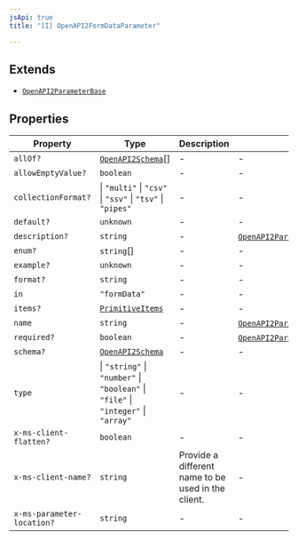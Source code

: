 ```yaml
---
jsApi: true
title: "[I] OpenAPI2FormDataParameter"

---
```

## Extends

- [`OpenAPI2ParameterBase`](OpenAPI2ParameterBase.md)

## Properties

| Property | Type | Description | Overrides | Inherited from |
| ------ | ------ | ------ | ------ | ------ |
| `allOf?` | [`OpenAPI2Schema`](../type-aliases/OpenAPI2Schema.md)[] | - | - | - |
| `allowEmptyValue?` | `boolean` | - | - | - |
| `collectionFormat?` | \| `"multi"` \| `"csv"` \| `"ssv"` \| `"tsv"` \| `"pipes"` | - | - | - |
| `default?` | `unknown` | - | - | - |
| `description?` | `string` | - | [`OpenAPI2ParameterBase`](OpenAPI2ParameterBase.md).`description` | - |
| `enum?` | `string`[] | - | - | - |
| `example?` | `unknown` | - | - | - |
| `format?` | `string` | - | - | - |
| `in` | `"formData"` | - | - | - |
| `items?` | [`PrimitiveItems`](PrimitiveItems.md) | - | - | - |
| `name` | `string` | - | [`OpenAPI2ParameterBase`](OpenAPI2ParameterBase.md).`name` | - |
| `required?` | `boolean` | - | [`OpenAPI2ParameterBase`](OpenAPI2ParameterBase.md).`required` | - |
| `schema?` | [`OpenAPI2Schema`](../type-aliases/OpenAPI2Schema.md) | - | - | - |
| `type` | \| `"string"` \| `"number"` \| `"boolean"` \| `"file"` \| `"integer"` \| `"array"` | - | - | - |
| `x-ms-client-flatten?` | `boolean` | - | - | - |
| `x-ms-client-name?` | `string` | Provide a different name to be used in the client. | - | [`OpenAPI2ParameterBase`](OpenAPI2ParameterBase.md).`x-ms-client-name` |
| `x-ms-parameter-location?` | `string` | - | - | [`OpenAPI2ParameterBase`](OpenAPI2ParameterBase.md).`x-ms-parameter-location` |
